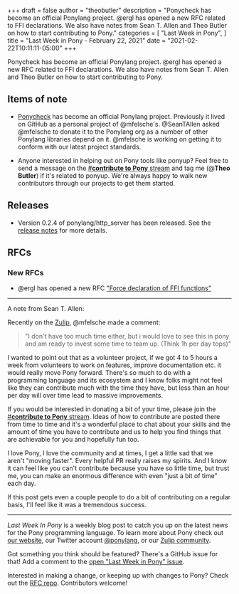 +++
draft = false
author = "theobutler"
description = "Ponycheck has become an official Ponylang project. @ergl has opened a new RFC related to FFI declarations. We also have notes from Sean T. Allen and Theo Butler on how to start contributing to Pony."
categories = [
    "Last Week in Pony",
]
title = "Last Week in Pony - February 22, 2021"
date = "2021-02-22T10:11:11-05:00"
+++

Ponycheck has become an official Ponylang project. @ergl has opened a new RFC related to FFI declarations. We also have notes from Sean T. Allen and Theo Butler on how to start contributing to Pony.
<!--more-->

## Items of note

- [Ponycheck](https://github.com/ponylang/ponycheck) has become an official Ponylang project. Previously it lived on GitHub as a personal project of @mfelsche's. @SeanTAllen asked @mfelsche to donate it to the Ponylang org as a number of other Ponylang libraries depend on it. @mfelsche is working on getting it to conform with our latest project standards.

- Anyone interested in helping out on Pony tools like ponyup? Feel free to send a message on the [#**contribute to Pony** stream](https://ponylang.zulipchat.com/#narrow/stream/192795-contribute-to.20Pony) and tag me (@**Theo Butler**) if it's related to ponyup. We're always happy to walk new contributors through our projects to get them started.

## Releases

- Version 0.2.4 of ponylang/http_server has been released.
See the [release notes](https://github.com/ponylang/http_server/releases/tag/0.2.4) for more details.

## RFCs

### New RFCs

- @ergl has opened a new RFC ["Force declaration of FFI functions"](https://github.com/ponylang/rfcs/pull/184)

---
A note from Sean T. Allen:

Recently on the [Zulip](https://ponylang.zulipchat.com/), @mfelsche made a comment:

> "I don't have too much time either, but i would love to see this in pony and am ready to invest some time to team up. (Think 1h per day tops)"

I wanted to point out that as a volunteer project, if we got 4 to 5 hours a week from volunteers to work on features, improve documentation etc. it would really move Pony forward. There's so much to do with a programming language and its ecosystem and I know folks might not feel like they can contribute much with the time they have, but less than an hour per day will over time lead to massive improvements.

If you would be interested in donating a bit of your time, please join the [#**contribute to Pony** stream](https://ponylang.zulipchat.com/#narrow/stream/192795-contribute-to.20Pony). Ideas of how to contribute are posted there from time to time and it's a wonderful place to chat about your skills and the amount of time you have to contribute and us to help you find things that are achievable for you and hopefully fun too.

I love Pony, I love the community and at times, I get a little sad that we aren't "moving faster". Every helpful PR really raises my spirits. And I know it can feel like you can't contribute because you have so little time, but trust me, you can make an enormous difference with even "just a bit of time" each day.

If this post gets even a couple people to do a bit of contributing on a regular basis, I'll feel like it was a tremendous success.

---

_Last Week In Pony_ is a weekly blog post to catch you up on the latest news for the Pony programming language. To learn more about Pony check out [our website](https://ponylang.io), our Twitter account [@ponylang](https://twitter.com/ponylang), or our [Zulip community](https://ponylang.zulipchat.com).

Got something you think should be featured? There's a GitHub issue for that! Add a comment to the [open "Last Week in Pony" issue](https://github.com/ponylang/ponylang.github.io/issues?q=is%3Aissue+is%3Aopen+label%3Alast-week-in-pony).

Interested in making a change, or keeping up with changes to Pony? Check out the [RFC repo](https://github.com/ponylang/rfcs). Contributors welcome!

